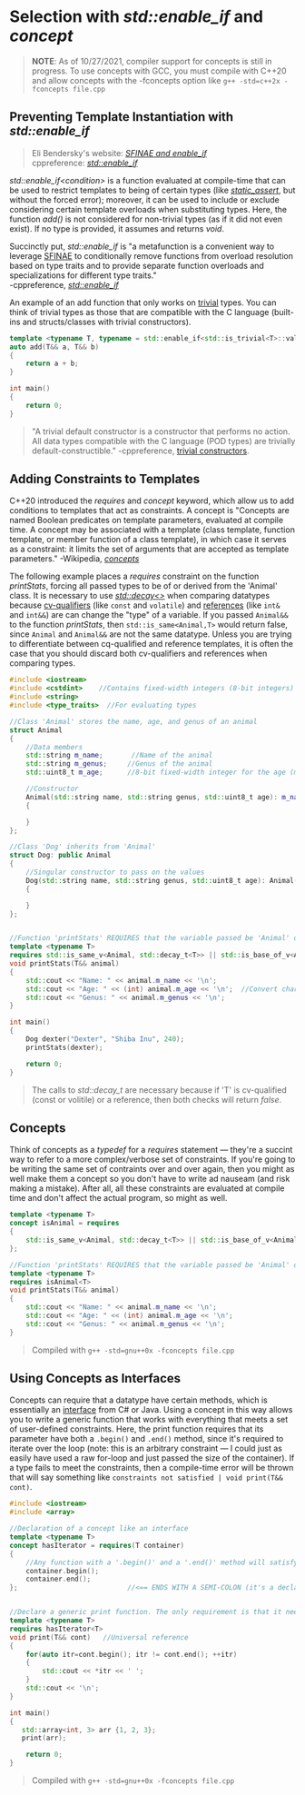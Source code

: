 # Selection with _std::enable\_if_ and _concept_
> **NOTE**: As of 10/27/2021, compiler support for concepts is still in progress. To use concepts with GCC, you must compile with C++20 and allow concepts with the 
> -fconcepts option like `g++ -std=c++2x -fconcepts file.cpp`

## Preventing Template Instantiation with _std::enable\_if_
> Eli Bendersky's website: [_SFINAE and enable_if_](https://eli.thegreenplace.net/2014/sfinae-and-enable_if/) <br />
> cppreference: [_std::enable\_if_](https://en.cppreference.com/w/cpp/types/enable_if) <br />

_std::enable\_if\<condition\>_ is a function evaluated at compile-time that can be used to restrict templates to being of certain types (like [_static\_assert_](https://en.cppreference.com/w/cpp/language/static_assert), but without the forced error); moreover, it can be used to include or exclude considering certain template overloads when substituting types. Here, the function _add()_ is not considered for non-trivial types (as if it did not even exist). If no type is provided, it assumes and returns _void_.

Succinctly put, _std::enable\_if_ is "a metafunction is a convenient way to leverage [SFINAE](https://en.cppreference.com/w/cpp/language/sfinae) to conditionally 
remove functions from overload resolution based on type traits and to provide separate function overloads and specializations for different type traits."
<br /> -cppreference, [_std::enable\_if_](https://en.cppreference.com/w/cpp/types/enable_if)

An example of an add function that only works on [trivial](https://en.cppreference.com/w/cpp/named_req/TrivialType) types. You can think of trivial types as those that are
compatible with the C language (built-ins and structs/classes with trivial constructors).
```C++
template <typename T, typename = std::enable_if<std::is_trivial<T>::value>>
auto add(T&& a, T&& b)
{
    return a + b;
}

int main()
{
    return 0;
}
```
> "A trivial default constructor is a constructor that performs no action. All data types compatible with the C language (POD types) are trivially default-constructible." -cppreference, [trivial constructors](https://en.cppreference.com/w/cpp/language/default_constructor#Trivial_default_constructor).

## Adding Constraints to Templates
C++20 introduced the _requires_ and _concept_ keyword, which allow us to add conditions to templates that act as constraints. A concept is "Concepts are named Boolean predicates
on template parameters, evaluated at compile time. A concept may be associated with a template (class template, function template, or member function of a class template), 
in which case it serves as a constraint: it limits the set of arguments that are accepted as template parameters." -Wikipedia, [_concepts_](https://en.wikipedia.org/wiki/Concepts_(C%2B%2B))

The following example places a _requires_ constraint on the function _printStats_, forcing all passed types to be of or derived from the 'Animal' class. It is necessary
to use [_std::decay\<\>_](https://en.cppreference.com/w/cpp/types/decay) when comparing datatypes because [cv-qualifiers](https://en.cppreference.com/w/cpp/language/cv) (like
`const` and `volatile`) and [references](https://www.tutorialspoint.com/cplusplus/cpp_references.htm) (like `int&` and `int&&`) are can change the "type" of a variable.
If you passed `Animal&&` to the function _printStats_, then `std::is_same<Animal,T>` would return false, since `Animal` and `Animal&&` are not the same datatype. Unless you are 
trying to differentiate between cq-qualified and reference templates, it is often the case that you should discard both cv-qualifiers and references when comparing types.

```C++
#include <iostream>
#include <cstdint>    //Contains fixed-width integers (8-bit integers)
#include <string>
#include <type_traits>  //For evaluating types

//Class 'Animal' stores the name, age, and genus of an animal
struct Animal
{
    //Data members
    std::string m_name;       //Name of the animal
    std::string m_genus;     //Genus of the animal
    std::uint8_t m_age;      //8-bit fixed-width integer for the age (max value: 256)

    //Constructor
    Animal(std::string name, std::string genus, std::uint8_t age): m_name(name), m_genus(genus), m_age(age)
    {

    }
};

//Class 'Dog' inherits from 'Animal'
struct Dog: public Animal
{
    //Singular constructor to pass on the values
    Dog(std::string name, std::string genus, std::uint8_t age): Animal(name, genus, age)
    {

    }
};


//Function 'printStats' REQUIRES that the variable passed be 'Animal' or derived from it
template <typename T>
requires std::is_same_v<Animal, std::decay_t<T>> || std::is_base_of_v<Animal, std::decay_t<T>>
void printStats(T&& animal)
{
    std::cout << "Name: " << animal.m_name << '\n';
    std::cout << "Age: " << (int) animal.m_age << '\n';  //Convert char to int
    std::cout << "Genus: " << animal.m_genus << '\n';
}

int main()
{
    Dog dexter("Dexter", "Shiba Inu", 240);
    printStats(dexter);

    return 0;
}
```
> The calls to _std::decay\_t_ are necessary because if 'T' is cv-qualified (const or volitile) or a reference, then both checks will return _false_.

## Concepts
Think of concepts as a _typedef_ for a _requires_ statement — they're a succint way to refer to a more complex/verbose set of constraints. If you're going to be writing
the same set of contraints over and over again, then you might as well make them a concept so you don't have to write ad nauseam (and risk making a mistake). After all,
all these constraints are evaluated at compile time and don't affect the actual program, so might as well.

```C++
template <typename T>
concept isAnimal = requires
{
    std::is_same_v<Animal, std::decay_t<T>> || std::is_base_of_v<Animal, std::decay_t<T>>;
};

//Function 'printStats' REQUIRES that the variable passed be 'Animal' or derived from it
template <typename T>
requires isAnimal<T>
void printStats(T&& animal)
{
    std::cout << "Name: " << animal.m_name << '\n';
    std::cout << "Age: " << (int) animal.m_age << '\n';
    std::cout << "Genus: " << animal.m_genus << '\n';
}
```
> Compiled with `g++ -std=gnu++0x -fconcepts file.cpp`

## Using Concepts as Interfaces
Concepts can require that a datatype have certain methods, which is essentially an [interface](https://kindsonthegenius.com/blog/what-are-interfaces-in-c-and-java-a-simple-explanation/) from C# or Java. Using a concept in this way allows you to write a generic function that works with everything that meets a set of user-defined constraints.
Here, the print function requires that its parameter have both a `.begin()` and `.end()` method, since it's required to iterate over the loop (note: this is an arbitrary 
constraint — I could just as easily have used a raw for-loop and just passed the size of the container). If a type fails to meet the constraints, then a compile-time error
will be thrown that will say something like `constraints not satisfied | void print(T&& cont)`.

```C++
#include <iostream>
#include <array>

//Declaration of a concept like an interface
template <typename T>
concept hasIterator = requires(T container)
{
    //Any function with a '.begin()' and a '.end()' method will satisfy the 'hasIterator' requirement
    container.begin();
    container.end();
};                           //<== ENDS WITH A SEMI-COLON (it's a declaration!)


//Declare a generic print function. The only requirement is that it needs a '.begin()' and a '.end()' method
template <typename T>
requires hasIterator<T>
void print(T&& cont)   //Universal reference
{
    for(auto itr=cont.begin(); itr != cont.end(); ++itr)
    {
        std::cout << *itr << ' ';
    }
    std::cout << '\n';
}

int main()
{
   std::array<int, 3> arr {1, 2, 3};
   print(arr);

    return 0;
}
```
> Compiled with `g++ -std=gnu++0x -fconcepts file.cpp`
